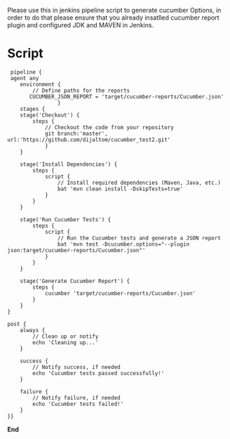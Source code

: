 Please use this in jenkins pipeline script to generate cucumber Options, in order to do that please ensure that you already insatlled cucumber report plugin  and configured JDK and MAVEN in Jenkins.

**Script**
==================================================================================================================================================================================    
     pipeline {
     agent any
        environment {
            // Define paths for the reports
           CUCUMBER_JSON_REPORT = 'target/cucumber-reports/Cucumber.json'
                    }
        stages {
        stage('Checkout') {
            steps {
                // Checkout the code from your repository
                git branch:'master', url:'https://github.com/dijaltom/cucumber_test2.git'
                }
        }

        stage('Install Dependencies') {
            steps {
                script {
                    // Install required dependencies (Maven, Java, etc.)
                    bat 'mvn clean install -DskipTests=true'
                }
            }
        }

        stage('Run Cucumber Tests') {
            steps {
                script {
                    // Run the Cucumber tests and generate a JSON report
                    bat 'mvn test -Dcucumber.options="--plugin json:target/cucumber-reports/Cucumber.json"'
                }
            }
        }

        stage('Generate Cucumber Report') {
            steps {
                cucumber 'target/cucumber-reports/Cucumber.json'
            }
        }
    }

    post {
        always {
            // Clean up or notify
            echo 'Cleaning up...'
        }

        success {
            // Notify success, if needed
            echo 'Cucumber tests passed successfully!'
        }

        failure {
            // Notify failure, if needed
            echo 'Cucumber tests failed!'
        }
    }}

**End**
